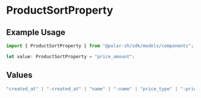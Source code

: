 # ProductSortProperty

## Example Usage

```typescript
import { ProductSortProperty } from "@polar-sh/sdk/models/components";

let value: ProductSortProperty = "price_amount";
```

## Values

```typescript
"created_at" | "-created_at" | "name" | "-name" | "price_type" | "-price_type" | "price_amount_type" | "-price_amount_type" | "price_amount" | "-price_amount"
```